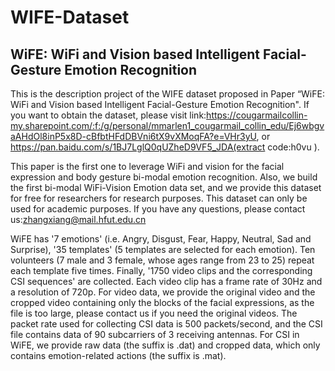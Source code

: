 # WIFE-Dataset
## WiFE: WiFi and Vision based Intelligent Facial-Gesture Emotion Recognition

This is the description project of the WIFE dataset proposed in Paper “WiFE: WiFi and Vision based Intelligent Facial-Gesture Emotion Recognition". If you want to obtain the dataset, please visit link:https://cougarmailcollin-my.sharepoint.com/:f:/g/personal/mmarlen1_cougarmail_collin_edu/Ej6wbgvaAHdOl8inP5x8D-cBfbtHFdDBVni6tX9vXMoqFA?e=VHr3yU, or https://pan.baidu.com/s/1BJ7LglQ0qUZheD9VF5_JDA(extract code:h0vu ).

This paper is the first one to leverage WiFi and vision for the facial expression and body gesture bi-modal emotion recognition. Also, we build the first bi-modal WiFi-Vision Emotion data set, and we provide this dataset for free for researchers for research purposes. This dataset can only be used for academic purposes. If you have any questions, please contact us:zhangxiang@mail.hfut.edu.cn

WiFE has '7 emotions' (i.e. Angry, Disgust, Fear, Happy, Neutral, Sad and Surprise), '35 templates' (5 templates are selected for each emotion). Ten volunteers (7 male and 3 female, whose ages range from 23 to 25) repeat each template five times. Finally, '1750 video clips and the corresponding CSI sequences' are collected. Each video clip has a frame rate of 30Hz and a resolution of 720p. For video data, we provide the original video and the cropped video containing only the blocks of the facial expressions, as the file is too large, please contact us if you need the original videos. The packet rate used for collecting CSI data is 500 packets/second, and the CSI file contains data of 90 subcarriers of 3 receiving antennas. For CSI in WiFE, we provide raw data (the suffix is .dat) and cropped data, which only contains emotion-related actions (the suffix is .mat).
